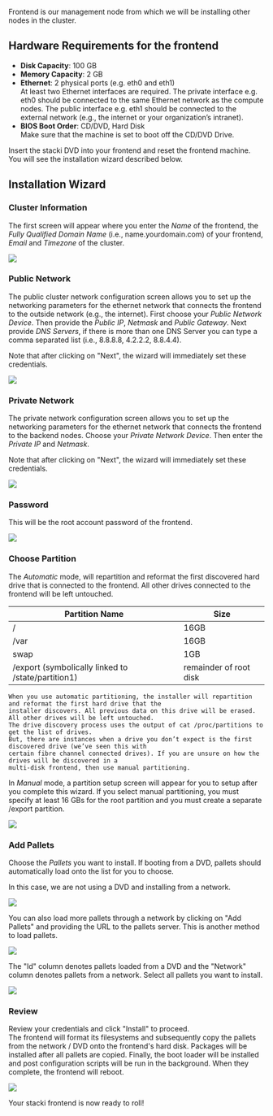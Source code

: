 Frontend is our management node from which we will be installing other nodes in the cluster.
## Hardware Requirements for the frontend
* **Disk Capacity**: 100 GB
* **Memory Capacity**: 2 GB
* **Ethernet**: 2 physical ports (e.g. eth0 and eth1)  
At least two Ethernet interfaces are required. The private interface e.g. eth0
 should be connected to the same Ethernet network as the
compute nodes. The public interface e.g. eth1 should be connected to the
external network (e.g., the internet or your organization’s intranet).
* **BIOS Boot Order**: CD/DVD, Hard Disk  
Make sure that the machine is set to boot off the CD/DVD Drive.  

Insert the stacki DVD into your frontend and reset the
frontend machine. You will see the installation wizard described below.

## Installation Wizard

### Cluster Information

The first screen will appear where you enter the _Name_ of the frontend, the _Fully Qualified Domain Name_ (i.e., name.yourdomain.com) of your frontend, _Email_ and _Timezone_ of the cluster.

![](images/stacki_config_step_1b.png)

### Public Network
The public cluster network configuration screen allows you to set up the
networking parameters for the ethernet network that connects the frontend to the
outside network (e.g., the internet). First choose your _Public Network Device_.
Then provide the _Public IP_, _Netmask_ and _Public Gateway_.
Next provide _DNS Servers_, if there is more than one DNS Server you can type a comma separated list (i.e., 8.8.8.8, 4.2.2.2, 8.8.4.4).

Note that after clicking on "Next", the wizard will immediately set these credentials.

![](images/stacki_config_step_2b.png)

### Private Network
The private network configuration screen allows you to set up the
networking parameters for the ethernet network that connects the frontend to the
backend nodes. Choose your _Private Network Device_.
Then enter the _Private IP_ and _Netmask_.

Note that after clicking on "Next", the wizard will immediately set these credentials.

![](images/stacki_config_step_3b.png)

### Password
This will be the root account password of the frontend.

![](images/stacki_config_step_4.png)

### Choose Partition

The _Automatic_ mode, will repartition and reformat the first discovered hard drive that is connected to
the frontend. All other drives connected to the frontend will be left untouched.


 
| Partition Name | Size |  
| --------------- | ---- |  
|       /        | 16GB |  
|       /var     | 16GB |  
|       swap     |  1GB | 
| /export (symbolically linked to /state/partition1)|remainder of root disk|

    When you use automatic partitioning, the installer will repartition and reformat the first hard drive that the   
    installer discovers. All previous data on this drive will be erased. All other drives will be left untouched.
    The drive discovery process uses the output of cat /proc/partitions to get the list of drives.  
    But, there are instances when a drive you don’t expect is the first discovered drive (we’ve seen this with   
    certain fibre channel connected drives). If you are unsure on how the drives will be discovered in a
    multi-disk frontend, then use manual partitioning.

In _Manual_ mode, a partition setup screen will appear for you to setup after you complete this wizard.
If you select manual partitioning, you must specify at least 16 GBs for the
root partition and you must create a separate /export partition.

![](images/stacki_config_step_5.png)

### Add Pallets

Choose the _Pallets_ you want to install.
If booting from a DVD, pallets should automatically load onto the list for you to choose.

In this case, we are not using a DVD and installing from a network.

![](images/stacki_config_step_6a.png)

You can also load more pallets through a network by clicking on "Add Pallets" and providing the URL to the pallets server.
This is another method to load pallets.

![](images/stacki_config_step_6c.png)

The "Id" column denotes pallets loaded from a DVD and the "Network" column denotes pallets from a network.
Select all pallets you want to install.

![](images/stacki_config_step_6e.png)

### Review

Review your credentials and click "Install" to proceed.   
The frontend will format its filesystems and subsequently copy the pallets from the network / DVD onto the frontend's hard disk. Packages will be installed after all pallets are copied. Finally, the boot loader will be installed and post configuration scripts will be run in the background. When they complete, the frontend will reboot.

![](images/stacki_config_step_7.png)

Your stacki frontend is now ready to roll!